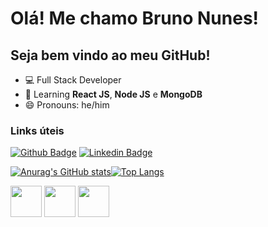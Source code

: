 <h1>Olá! Me chamo Bruno Nunes!</h1>
<h2>Seja bem vindo ao meu GitHub!</h2>
<!-- - 🔭 I’m currently working on ...
- 🌱 I’m currently learning ...
- 👯 I’m looking to collaborate on ...
- 🤔 I’m looking for help with ...
- 💬 Ask me about ...
- 📫 How to reach me: ...
- 😄 Pronouns: ...
- ⚡ Fun fact: ...
-->
<ul>
<li>💻 Full Stack Developer</li>
<li>📖 Learning <b>React JS</b>, <b>Node JS</b> e <b>MongoDB</b></li>
<li>😄 Pronouns: he/him</li>
</ul>
<p></p>
<p></p>
<p></p>

<h3>Links úteis</h3>

[![Github Badge](https://img.shields.io/badge/-Github-000?style=flat-square&logo=Github&logoColor=white&link=https://www.github.com/Nu7nes/)](https://www.github.com/Nu7nes/)
[![Linkedin Badge](https://img.shields.io/badge/-LinkedIn-blue?style=flat-square&logo=Linkedin&logoColor=white&link=https://www.linkedin.com/in/nu7nes)](https://www.linkedin.com/in/nu7nes)

[![Anurag's GitHub stats](https://github-readme-stats.vercel.app/api?username=Nu7nes)](https://github.com/anuraghazra/github-readme-stats)[![Top Langs](https://github-readme-stats.vercel.app/api/top-langs/?username=Nu7nes&layout=compact)](https://github.com/anuraghazra/github-readme-stats)



<img  width=50px src="https://cdn.jsdelivr.net/gh/devicons/devicon/icons/html5/html5-original-wordmark.svg" /> <img  width=50px src="https://cdn.jsdelivr.net/gh/devicons/devicon/icons/css3/css3-original-wordmark.svg" /> <img  width=50px src="https://cdn.jsdelivr.net/gh/devicons/devicon/icons/javascript/javascript-original.svg" />


          
        
